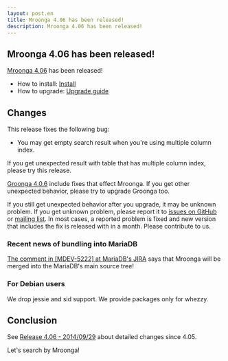 ```yaml
---
layout: post.en
title: Mroonga 4.06 has been released!
description: Mroonga 4.06 has been released!
---
```


## Mroonga 4.06 has been released!

[Mroonga 4.06](/docs/news.html#release-4-06) has been released!

* How to install: [Install](/docs/install.html)
* How to upgrade: [Upgrade guide](/docs/upgrade.html)

## Changes

This release fixes the following bug:

  * You may get empty search result when you're using multiple column index.

If you get unexpected result with table that has multiple column index, please try this release.

[Groonga 4.0.6](http://groonga.org/en/blog/2014/09/29/release.html) include fixes that effect Mroonga. If you get other unexpected behavior, please try to upgrade Groonga too.

If you still get unexpected behavior after you upgrade, it may be unknown problem. If you get unknown problem, please report it to [issues on GitHub](https://github.com/mroonga/mroonga/issues) or [mailing list](http://lists.sourceforge.net/mailman/listinfo/groonga-talk). In most cases, a reported problem is fixed and new version that includes the fix is released with in a month. Please contribute to us.

### Recent news of bundling into MariaDB

[The comment in \[MDEV-5222\] at MariaDB's JIRA](https://mariadb.atlassian.net/browse/MDEV-5222?focusedCommentId=61274&page=com.atlassian.jira.plugin.system.issuetabpanels:comment-tabpanel#comment-61274) says that Mroonga will be merged into the MariaDB's main source tree!

### For Debian users

We drop jessie and sid support. We provide packages only for whezzy.

## Conclusion

See [Release 4.06 - 2014/09/29](/docs/news.html#release-4-06) about
detailed changes since 4.05.

Let's search by Mroonga!
